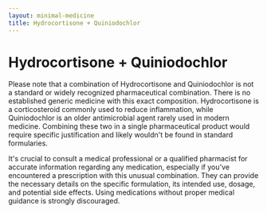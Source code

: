 ```yaml
---
layout: minimal-medicine
title: Hydrocortisone + Quiniodochlor
---
```


# Hydrocortisone + Quiniodochlor
Please note that a combination of Hydrocortisone and Quiniodochlor is not a standard or widely recognized pharmaceutical combination.  There is no established generic medicine with this exact composition.  Hydrocortisone is a corticosteroid commonly used to reduce inflammation, while Quiniodochlor is an older antimicrobial agent rarely used in modern medicine.  Combining these two in a single pharmaceutical product would require specific justification and likely wouldn't be found in standard formularies.


It's crucial to consult a medical professional or a qualified pharmacist for accurate information regarding any medication, especially if you've encountered a prescription with this unusual combination. They can provide the necessary details on the specific formulation, its intended use, dosage, and potential side effects.  Using medications without proper medical guidance is strongly discouraged.

